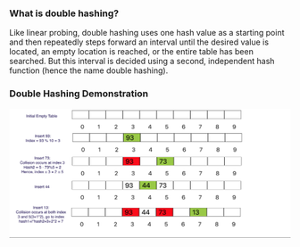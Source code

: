 ### What is double hashing?

Like linear probing, double hashing uses one hash value as a starting point and then repeatedly steps forward an interval until the desired value is located, an empty location is reached, or the entire table has been searched. But this interval is decided using a second, independent hash function (hence the name double hashing).
### Double Hashing Demonstration
<img src="images/dh.png"/>
